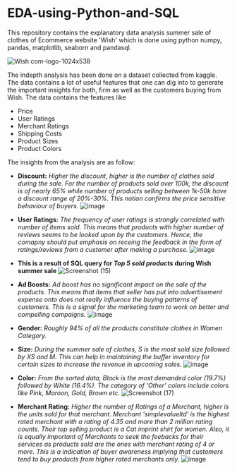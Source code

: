 # EDA-using-Python-and-SQL
This repository contains the explanatory data analysis summer sale of clothes of Ecommerce website 'Wish' which is done using python numpy, pandas, matplotlib, seaborn and pandasql.

![Wish com-logo-1024x538](https://user-images.githubusercontent.com/99166745/177133908-77bc0e86-1aca-4161-a93d-7eeb2a70b3d6.jpeg)

The indepth analysis has been done on a dataset collected from kaggle. The data contains a lot of useful features that one can dig into to generate the important insights for both, firm as well as the customers buying from Wish. The data contains the features like 
- Price
- User Ratings
- Merchant Ratings
- Shipping Costs
- Product Sizes
- Product Colors

The insights from the analysis are as follow:
- **Discount:** *Higher the discount, higher is the number of clothes sold during the sale. For the number of products sold over 100k, the discount is of nearly 65% while number of products selling between 1k-50k have a discount range of 20%-30%. This notion confirms the price sensitive behaviour of buyers.*
![image](https://user-images.githubusercontent.com/99166745/177139193-c11a92b8-85a8-4142-a0e5-32ed9922d32a.png)

- **User Ratings:** *The frequency of user ratings is strongly correlated with number of items sold. This means that products with higher number of reviews seems to be looked upon by the customers. Hence, the comapny should put emphasis on receing the feedback in the form of ratings/reviews from a customer after making a purchase.*
![image](https://user-images.githubusercontent.com/99166745/177139279-15ded648-fc16-4b65-98d4-922c050d7f65.png)

- **This is a result of SQL query for *Top 5 sold products* during Wish summer sale**
![Screenshot (15)](https://user-images.githubusercontent.com/99166745/177259011-0a5f1833-c552-4f6f-a1cf-cc054d7cc004.png)

- **Ad Boosts:** *Ad boost has no significant impact on the sale of the products. This means that items that seller has put into advertisement expense onto does not really influence the buying patterns of customers. This is a signal for the marketing team to work on better and compelling campaigns.*
![image](https://user-images.githubusercontent.com/99166745/177259173-d11b4b41-84d6-4e45-99cc-d7b8b18cac83.png)

- **Gender:** *Roughly 94% of all the products constitute clothes in Women Category.*

- **Size:** *During the summer sale of clothes, S is the most sold size followed by XS and M. This can help in maintaining the buffer inventory for certain sizes to increase the revenue in upcoming sales.*
![image](https://user-images.githubusercontent.com/99166745/177259214-f563897e-de37-420d-88de-9e1bc48983b5.png)

- **Color:** *From the sorted data, Black is the most demanded color (19.7%) followed by White (16.4%). The category of 'Other' colors include colors like Pink, Maroon, Gold, Brown etc.*
![Screenshot (17)](https://user-images.githubusercontent.com/99166745/177259548-1fd6e077-b683-442d-b73e-98f4427da033.png)

- **Merchant Rating:** *Higher the number of Ratings of a Merchant, higher is the units sold for that merchant. Merchant 'simplevalueltd' is the highest rated merchant with a rating of 4.35 and more than 2 million rating counts. Their top selling product is a Cat imprint shirt for women. Also, it is equally important of Merchants to seek the feebacks for their services as products sold are the ones with merchant rating of 4 or more. This is a indication of buyer awareness implying that customers tend to buy products from higher rated merchants only.*
![image](https://user-images.githubusercontent.com/99166745/177259583-1051fccd-1fd6-4aba-998a-b32a7ca99573.png)
